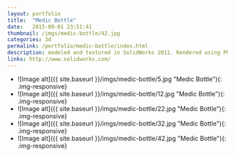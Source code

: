 ```yaml
---
layout: portfolio
title:  "Medic Bottle"
date:   2015-09-01 23:51:41
thumbnail: /imgs/medic-bottle/42.jpg
categories: 3d
permalink: /portfolio/medic-bottle/index.html
description: modeled and textured in SolidWorks 2011. Rendered using Photoview 360.
links: http://www.solidworks.com/
---
```


- ![Image alt]({{ site.baseurl }}/imgs/medic-bottle/5.jpg "Medic Bottle"){: .img-responsive}
- ![Image alt]({{ site.baseurl }}/imgs/medic-bottle/12.jpg "Medic Bottle"){: .img-responsive}
- ![Image alt]({{ site.baseurl }}/imgs/medic-bottle/22.jpg "Medic Bottle"){: .img-responsive}
- ![Image alt]({{ site.baseurl }}/imgs/medic-bottle/32.jpg "Medic Bottle"){: .img-responsive}
- ![Image alt]({{ site.baseurl }}/imgs/medic-bottle/42.jpg "Medic Bottle"){: .img-responsive}
